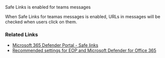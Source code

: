Safe Links is enabled for teams messages

When Safe Links for teamas messages is enabled, URLs in messages will be checked when users click on them.

### Related Links

* [Microsoft 365 Defender Portal - Safe links](https://security.microsoft.com/safelinksv2) 
* [Recommended settings for EOP and Microsoft Defender for Office 365](https://aka.ms/orca-atpp-docs-7)
